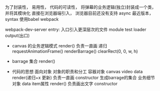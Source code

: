 为了封装性， 易用性， 代码的可读性， 将弹幕的业务逻辑(独立)封装成一个类， 并将其模块化
直接在浏览器端引入， 浏览器目前还没有支持
async 最近版本，syntax
使用babel
webpack

webpack-dev-server
entry: 入口引入更深层次的文件
module test loader
output(出口)

- canvas 的业务逻辑模式
  render() 负责一直画
  递归 requestAnimationFrame()
  renderBarrage()
  clearRect(0, 0, w, h)

- barrage 集合
  render()


- 代码的思想
  面向对象  对象的职责和分工
  容器对象 canvas video data render(递归+x 更新) 负责一直画 constructor 生成barrage的集合
  业务细节对象 data item属性 render() 负责画出文字 constructor